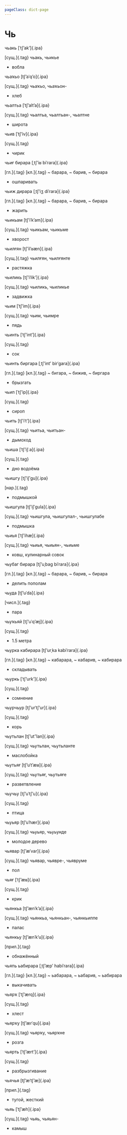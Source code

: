 ```yaml
---
pageClass: dict-page
---
```


# Чь

<div class='word'>

чьакь [ˈtʃʼakʼ]{.ipa}

[сущ.]{.tag} чьакь, чьикье

-  вобла

</div>

<div class='word'>

чьаҡьо [tʃʼaˈqʼo]{.ipa}

[сущ.]{.tag} чьаҡьо, чьаҡьон-

-  хлеб

</div>

<div class='word'>

чьалтьа [ˈtʃʼaltʼa]{.ipa}

[сущ.]{.tag} чьалтьа, чьалтьан-, чьалтне

-  широта

</div>

<div class='word'>

чьив [ˈtʃʼiv]{.ipa}

[сущ.]{.tag}

-  чирик

</div>

<div class='word'>

чьиғ бирара [ˌtʃʼiʁ biˈrara]{.ipa}

[гл.]{.tag} [кл.]{.tag} ~ барара, ~ барив, ~ бирара

-  ошпаривать

</div>

<div class='word'>

чьиж дирара [ˌtʃʼiʒ diˈrara]{.ipa}

[гл.]{.tag} [кл.]{.tag} ~ барара, ~ барив, ~ бирара

-  жарить

</div>

<div class='word'>

чьикьам [tʃʼiˈkʼam]{.ipa}

[сущ.]{.tag} чьикьам, чьикьме

-  хворост

</div>

<div class='word'>

чьилғян [tʃʼilˈʁæn]{.ipa}

[сущ.]{.tag} чьилғян, чьилғянте

-  растяжка

</div>

<div class='word'>

чьиликь [tʃʼiˈlikʼ]{.ipa}

[сущ.]{.tag} чьиликь, чьиликье

-  задвижка

</div>

<div class='word'>

чьим [ˈtʃʼim]{.ipa}

[сущ.]{.tag} чьим, чьимре

-  пядь

</div>

<div class='word'>

чьинть [ˈtʃʼintʼ]{.ipa}

[сущ.]{.tag}

-  сок

</div>

<div class='word'>

чьинть биргара [ˌtʃʼintʼ birˈgara]{.ipa}

[гл.]{.tag} [кл.]{.tag} ~ бигара, ~ бижив, ~ биргара

-  брызгать

</div>

<div class='word'>

чьип [ˈtʃʼip]{.ipa}

[сущ.]{.tag}

-  сироп

</div>

<div class='word'>

чьить [tʃʼiˈtʼ]{.ipa}

[сущ.]{.tag} чьитьа, чьитьан-

-  дымоход

</div>

<div class='word'>

чьиша [ˈtʃʼiʃːa]{.ipa}

[сущ.]{.tag}

-  дно водоёма

</div>

<div class='word'>

чьишгу [tʃʼiʃˈgu]{.ipa}

[нар.]{.tag}

-  подмышкой

</div>

<div class='word'>

чьишгула [tʃʼiʃˈgula]{.ipa}

[сущ.]{.tag} чьишгула, чьишгулал-, чьишгулабе

-  подмышка

</div>

<div class='word'>

чьиья [ˈtʃʼihæ]{.ipa}

[сущ.]{.tag} чьиья, чьиьян-, чьиьме

-  ковш, кулинарный совок

</div>

<div class='word'>

чьубаг бирара [tʃʼuˌbag biˈrara]{.ipa}

[гл.]{.tag} [кл.]{.tag} ~ барара, ~ барив, ~ бирара

-  делить пополам

</div>

<div class='word'>

чьуда [tʃʼuˈda]{.ipa}

[числ.]{.tag}

-  пара

</div>

<div class='word'>

чьуҡьяй [tʃʼuˈqʼæj]{.ipa}

[сущ.]{.tag}

-  1.5 метра

</div>

<div class='word'>

чьурка кабирара [tʃʼurˌka kabiˈrara]{.ipa}

[гл.]{.tag} [кл.]{.tag} ~ кабарара, ~ кабарив, ~ кабирара

-  складывать

</div>

<div class='word'>

чьуркь [ˈtʃʼurkʼ]{.ipa}

[сущ.]{.tag}

-  сомнение

</div>

<div class='word'>

чьурчьур [tʃʼurˈtʃʼur]{.ipa}

[сущ.]{.tag}

-  корь

</div>

<div class='word'>

чьутьлан [tʃʼutʼˈlan]{.ipa}

[сущ.]{.tag} чьутьлан, чьутьланте

-  маслобойка

</div>

<div class='word'>

чьутьяғ [tʃʼuˈtʼæʁ]{.ipa}

[сущ.]{.tag} чьутьяғ, чьутьяғе

-  разветвление

</div>

<div class='word'>

чьучьу [tʃʼuˈtʃʼu]{.ipa}

[сущ.]{.tag}

-  птица

</div>

<div class='word'>

чьуьяр [tʃʼuˈhær]{.ipa}

[сущ.]{.tag} чьуьяр, чьуьунде

-  молодое дерево

</div>

<div class='word'>

чьявар [tʃʼæˈvar]{.ipa}

[сущ.]{.tag} чьявар, чьявре-, чьявруме

-  пол

</div>

<div class='word'>

чьяғ [ˈtʃʼæʁ]{.ipa}

[сущ.]{.tag}

-  крик

</div>

<div class='word'>

чьянкьа [tʃʼænˈkʼa]{.ipa}

[сущ.]{.tag} чьянкьа, чьянкьан-, чьянкьиппе

-  палас

</div>

<div class='word'>

чьянкьу [tʃʼænˈkʼu]{.ipa}

[прил.]{.tag}

-  обнажённый

</div>

<div class='word'>

чьяпь ьабирара [ˌtʃʼæpʼ habiˈrara]{.ipa}

[гл.]{.tag} [кл.]{.tag} ~ ьабарара, ~ ьабарив, ~ ьабирара

-  выкачивать

</div>

<div class='word'>

чьярҡ [ˈtʃʼærq]{.ipa}

[сущ.]{.tag}

-  хлест

</div>

<div class='word'>

чьярҡу [tʃʼærˈqu]{.ipa}

[сущ.]{.tag} чьярҡу, чьярҡне

-  розга

</div>

<div class='word'>

чьярть [ˈtʃʼærtʼ]{.ipa}

[сущ.]{.tag}

-  разбрызгивание

</div>

<div class='word'>

чьячья [tʃʼæˈtʃʼæ]{.ipa}

[прил.]{.tag}

-  тугой, жесткий

</div>

<div class='word'>

чьяь [ˈtʃʼæh]{.ipa}

[сущ.]{.tag} чьяь, чьяьян-

-  камыш

</div>

